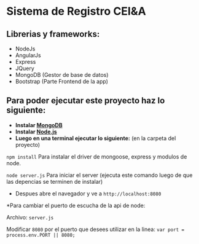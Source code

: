 Sistema de Registro CEI&A
============

## Librerias y frameworks: ##
* NodeJs
* AngularJs
* Express
* JQuery
* MongoDB (Gestor de base de datos)
* Bootstrap (Parte Frontend de la app)

## Para poder ejecutar este proyecto haz lo siguiente: ##
* **Instalar [MongoDB](http://docs.mongodb.org/manual/installation/)**
* **Instalar [Node.js](https://github.com/joyent/node/wiki/Installing-Node.js-via-package-manager)**  
* **Luego en una terminal ejecutar lo siguiente:** (en la carpeta del proyecto)

`npm install`  Para instalar el driver de mongoose, express y modulos de node.

`node server.js`  Para iniciar el server (ejecuta este comando luego de que las depencias se terminen de instalar)

 * Despues abre el navegador y ve a `http://localhost:8080`

 *Para cambiar el puerto de escucha de la api de node:

 Archivo: `server.js` 

 Modificar `8080` por el puerto que desees utilizar en la linea: `var port = process.env.PORT || 8080;`


